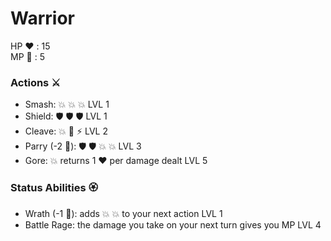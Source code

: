 # Warrior
HP :heart: : 15<br>
MP :large_blue_diamond: : 5

### Actions :crossed_swords:
- Smash: :boom: :boom: :boom: LVL 1
- Shield: :shield: :shield: :shield: LVL 1
- Cleave: :boom: :no_entry_sign: :zap: LVL 2
- Parry (-2 :large_blue_diamond:): :shield: :shield: :boom: :boom: LVL 3
- Gore: :boom: returns 1 :heart: per damage dealt LVL 5

### Status Abilities :rosette:
- Wrath (-1 :large_blue_diamond:): adds :boom: :boom: to your next action LVL 1
- Battle Rage: the damage you take on your next turn gives you MP LVL 4
